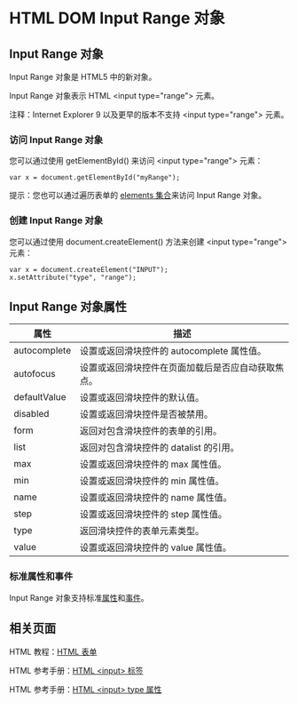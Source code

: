 # HTML DOM Input Range 对象

## Input Range 对象

Input Range 对象是 HTML5 中的新对象。

Input Range 对象表示 HTML &lt;input type="range"&gt; 元素。

注释：Internet Explorer 9 以及更早的版本不支持 &lt;input type="range"&gt; 元素。

### 访问 Input Range 对象

您可以通过使用 getElementById() 来访问 &lt;input type="range"&gt; 元素：

```
var x = document.getElementById("myRange");
```



提示：您也可以通过遍历表单的 [elements 集合](/jsref/coll_form_elements.asp "HTML DOM elements 集合")来访问 Input Range 对象。

### 创建 Input Range 对象

您可以通过使用 document.createElement() 方法来创建 &lt;input type="range"&gt; 元素：

```
var x = document.createElement("INPUT");
x.setAttribute("type", "range");

```



## Input Range 对象属性

| 属性 | 描述 |
| --- | --- |
| autocomplete | 设置或返回滑块控件的 autocomplete 属性值。 |
| autofocus | 设置或返回滑块控件在页面加载后是否应自动获取焦点。 |
| defaultValue | 设置或返回滑块控件的默认值。 |
| disabled | 设置或返回滑块控件是否被禁用。 |
| form | 返回对包含滑块控件的表单的引用。 |
| list | 返回对包含滑块控件的 datalist 的引用。 |
| max | 设置或返回滑块控件的 max 属性值。 |
| min | 设置或返回滑块控件的 min 属性值。 |
| name | 设置或返回滑块控件的 name 属性值。 |
| step | 设置或返回滑块控件的 step 属性值。 |
| type | 返回滑块控件的表单元素类型。 |
| value | 设置或返回滑块控件的 value 属性值。 |

### 标准属性和事件

Input Range 对象支持标准[属性](/jsref/dom_obj_all.asp "HTML DOM Element 对象")和[事件](/jsref/dom_obj_event.asp "HTML DOM Event 对象")。

## 相关页面

HTML 教程：[HTML 表单](/html/html_forms.asp)

HTML 参考手册：[HTML &lt;input&gt; 标签](/tags/tag_input.asp)

HTML 参考手册：[HTML &lt;input&gt; type 属性](/tags/att_input_type.asp)

